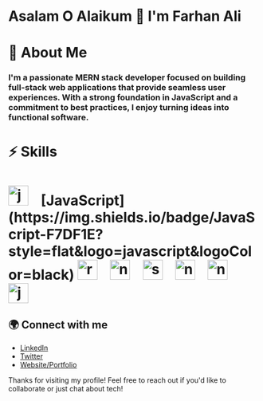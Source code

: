 <h1 align="left">Asalam O Alaikum 👋 I'm Farhan Ali </h1>

<h1>  🌱 About Me </h1>
<h3>I'm a passionate MERN stack developer focused on building full-stack web applications that provide seamless user experiences. With a strong foundation in JavaScript and a commitment to best practices, I enjoy turning ideas into functional software.
</h3>

<h1>  ⚡ Skills
 <h1/>
<div align="left">
  <img src="https://cdn.jsdelivr.net/gh/devicons/devicon/icons/javascript/javascript-original.svg" height="40" alt="javascript logo"  />
  <img width="12" />
[JavaScript](https://img.shields.io/badge/JavaScript-F7DF1E?style=flat&logo=javascript&logoColor=black)


  <img src="https://cdn.jsdelivr.net/gh/devicons/devicon/icons/react/react-original.svg" height="40" alt="react logo"  />
  <img width="12" />
  <img src="https://cdn.jsdelivr.net/gh/devicons/devicon/icons/nextjs/nextjs-original.svg" height="40" alt="nextjs logo"  />
  <img width="12" />
  <img src="https://cdn.jsdelivr.net/gh/devicons/devicon/icons/storybook/storybook-original.svg" height="40" alt="storybook logo"  />
  <img width="12" />
  <img src="https://cdn.jsdelivr.net/gh/devicons/devicon/icons/nodejs/nodejs-original.svg" height="40" alt="nodejs logo"  />
  <img width="12" />
  <img src="https://cdn.jsdelivr.net/gh/devicons/devicon/icons/nestjs/nestjs-original.svg" height="40" alt="nestjs logo"  />
  <img width="12" />
  <img src="https://cdn.jsdelivr.net/gh/devicons/devicon/icons/jest/jest-plain.svg" height="40" alt="jest logo"  />
</div>




## 🌍 Connect with me

- [LinkedIn](your-linkedin-url)
- [Twitter](your-twitter-url)
- [Website/Portfolio](your-website-url)

Thanks for visiting my profile! Feel free to reach out if you'd like to collaborate or just chat about tech!

